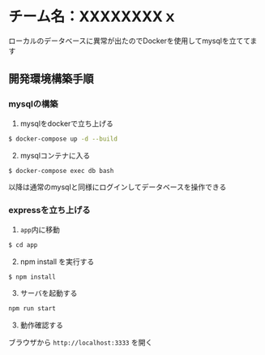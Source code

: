 # チーム名：XXXXXXXXｘ

ローカルのデータベースに異常が出たのでDockerを使用してmysqlを立ててます
## 開発環境構築手順

### mysqlの構築
1. mysqlをdockerで立ち上げる

```sh
$ docker-compose up -d --build
```

2. mysqlコンテナに入る
```sh
$ docker-compose exec db bash
```

以降は通常のmysqlと同様にログインしてデータベースを操作できる

### expressを立ち上げる
1. `app`内に移動
```sh
$ cd app
```
2. npm install を実行する

```sh
$ npm install
```

3. サーバを起動する

```sh
npm run start
```

3. 動作確認する

ブラウザから `http://localhost:3333` を開く
